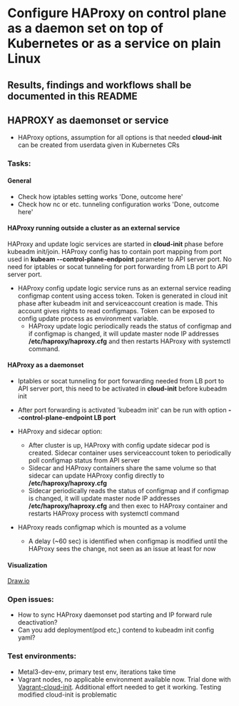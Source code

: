 # Configure HAProxy on control plane as a daemon set on top of Kubernetes or as a service on plain Linux

## Results, findings and workflows shall be documented in this README

## HAPROXY as daemonset or service
* HAProxy options, assumption for all options is that needed **cloud-init** can be created from userdata given in Kubernetes CRs

### Tasks:
#### General
* Check how iptables setting works
  'Done, outcome here'
* Check how nc or etc. tunneling configuration works
  'Done, outcome here'

#### HAProxy running outside a cluster as an external service
HAProxy and update logic services are started in **cloud-init** phase before kubeadm init/join.
HAProxy config has to contain port mapping from port used in **kubeam --control-plane-endpoint** parameter to API server port.
No need for iptables or socat tunneling for port forwarding from LB port to API server port.

* HAProxy config update logic service runs as an external service reading configmap content using access token. Token is generated in cloud init phase after kubeadm init and serviceaccount creation is made. This account gives rights to read configmaps. Token can be exposed to config update process as environment variable.
  * HAProxy update logic periodically reads the status of configmap and if configmap is changed, it will update master node IP addresses **/etc/haproxy/haproxy.cfg** and then restarts HAProxy with systemctl command.

#### HAProxy as a daemonset
* Iptables or socat tunneling for port forwarding needed from LB port to API server port, this need to be activated in **cloud-init** before kubeadm init
* After port forwarding is activated 'kubeadm init' can be run with option **--control-plane-endpoint LB port**

* HAProxy and sidecar option:
  * After cluster is up, HAProxy with config update sidecar pod is created. Sidecar container uses serviceaccount token to periodically poll configmap status from API server
  * Sidecar and HAProxy containers share the same volume so that sidecar can update HAProxy config directly to **/etc/haproxy/haproxy.cfg**
  * Sidecar periodically reads the status of configmap and if configmap is changed, it will update master node IP addresses **/etc/haproxy/haproxy.cfg** and then exec to HAProxy container and restarts HAProxy process with systemctl command

* HAProxy reads configmap which is mounted as a volume
  * A delay (~60 sec) is identified when configmap is modified until the HAProxy sees the change, not seen as an issue at least for now 

#### Visualization
[Draw.io](https://www.draw.io/#G15Fv5MDyr7YOiKmU_-e-ABYpOs6ZJnBu1)

### Open issues:
* How to sync HAProxy daemonset pod starting and IP forward rule deactivation?
* Can you add deployment(pod etc,) contend to kubeadm init config yaml? 

        
### Test environments:
* Metal3-dev-env, primary test env, iterations take time
* Vagrant nodes, no applicable environment available now. Trial done with [Vagrant-cloud-init](https://github.com/craighurley/vagrant-cloud-init.git). Additional effort needed to get it working. Testing modified cloud-init is problematic


